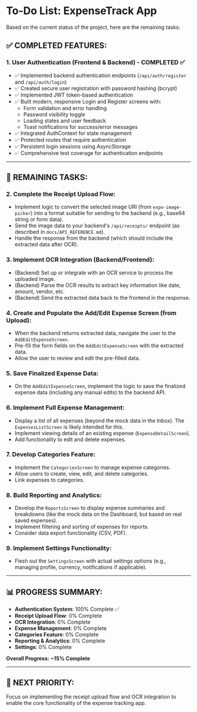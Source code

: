 # To-Do List: ExpenseTrack App

Based on the current status of the project, here are the remaining tasks:

## ✅ COMPLETED FEATURES:

### 1. User Authentication (Frontend & Backend) - COMPLETED ✅
- ✅ Implemented backend authentication endpoints (`/api/auth/register` and `/api/auth/login`)
- ✅ Created secure user registration with password hashing (bcrypt)
- ✅ Implemented JWT token-based authentication
- ✅ Built modern, responsive Login and Register screens with:
  - Form validation and error handling
  - Password visibility toggle
  - Loading states and user feedback
  - Toast notifications for success/error messages
- ✅ Integrated AuthContext for state management
- ✅ Protected routes that require authentication
- ✅ Persistent login sessions using AsyncStorage
- ✅ Comprehensive test coverage for authentication endpoints

---

## 🚧 REMAINING TASKS:

### 2. Complete the Receipt Upload Flow:
- Implement logic to convert the selected image URI (from `expo-image-picker`) into a format suitable for sending to the backend (e.g., base64 string or form data).
- Send the image data to your backend's `/api/receipts/` endpoint (as described in `docs/API_REFERENCE.md`).
- Handle the response from the backend (which should include the extracted data after OCR).

### 3. Implement OCR Integration (Backend/Frontend):
- (Backend) Set up or integrate with an OCR service to process the uploaded image.
- (Backend) Parse the OCR results to extract key information like date, amount, vendor, etc.
- (Backend) Send the extracted data back to the frontend in the response.

### 4. Create and Populate the Add/Edit Expense Screen (from Upload):
- When the backend returns extracted data, navigate the user to the `AddEditExpenseScreen`.
- Pre-fill the form fields on the `AddEditExpenseScreen` with the extracted data.
- Allow the user to review and edit the pre-filled data.

### 5. Save Finalized Expense Data:
- On the `AddEditExpenseScreen`, implement the logic to save the finalized expense data (including any manual edits) to the backend API.

### 6. Implement Full Expense Management:
- Display a list of all expenses (beyond the mock data in the Inbox). The `ExpensesListScreen` is likely intended for this.
- Implement viewing details of an existing expense (`ExpenseDetailScreen`).
- Add functionality to edit and delete expenses.

### 7. Develop Categories Feature:
- Implement the `CategoriesScreen` to manage expense categories.
- Allow users to create, view, edit, and delete categories.
- Link expenses to categories.

### 8. Build Reporting and Analytics:
- Develop the `ReportsScreen` to display expense summaries and breakdowns (like the mock data on the Dashboard, but based on real saved expenses).
- Implement filtering and sorting of expenses for reports.
- Consider data export functionality (CSV, PDF).

### 9. Implement Settings Functionality:
- Flesh out the `SettingsScreen` with actual settings options (e.g., managing profile, currency, notifications if applicable).

---

## 📊 PROGRESS SUMMARY:
- **Authentication System**: 100% Complete ✅
- **Receipt Upload Flow**: 0% Complete
- **OCR Integration**: 0% Complete  
- **Expense Management**: 0% Complete
- **Categories Feature**: 0% Complete
- **Reporting & Analytics**: 0% Complete
- **Settings**: 0% Complete

**Overall Progress: ~15% Complete**

---

## 🎯 NEXT PRIORITY:
Focus on implementing the receipt upload flow and OCR integration to enable the core functionality of the expense tracking app. 